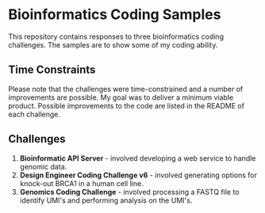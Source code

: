# Bioinformatics Coding Samples

This repository contains responses to three bioinformatics coding challenges. The samples are to show some of my coding ability.

## Time Constraints

Please note that the challenges were time-constrained and a number of improvements are possible. My goal was to deliver a minimum viable product. Possible improvements to the code are listed in the README of each challenge.

## Challenges

1. **Bioinformatic API Server** - involved developing a web service to handle genomic data.
2. **Design Engineer Coding Challenge v6** - involved generating options for knock-out BRCA1 in a human cell line.
3. **Genomics Coding Challenge** - involved processing a FASTQ file to identify UMI's and performing analysis on the UMI's.

